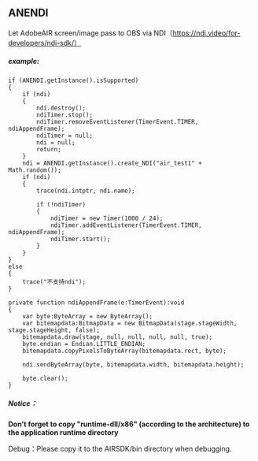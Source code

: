 ## ANENDI

Let AdobeAIR screen/image pass to OBS via NDI（https://ndi.video/for-developers/ndi-sdk/）

##### example:

```
if (ANENDI.getInstance().isSupported)
{
	if (ndi)
	{
		ndi.destroy();
		ndiTimer.stop();
		ndiTimer.removeEventListener(TimerEvent.TIMER, ndiAppendFrame);
		ndiTimer = null;
		ndi = null;
		return;
	}
	ndi = ANENDI.getInstance().create_NDI("air_test1" + Math.random());
	if (ndi)
	{
		trace(ndi.intptr, ndi.name);
		
		if (!ndiTimer)
		{
			ndiTimer = new Timer(1000 / 24);
			ndiTimer.addEventListener(TimerEvent.TIMER, ndiAppendFrame);
			ndiTimer.start();
		}
	}
}
else
{
	trace("不支持ndi");
}

private function ndiAppendFrame(e:TimerEvent):void
{
	var byte:ByteArray = new ByteArray();
	var bitemapdata:BitmapData = new BitmapData(stage.stageWidth, stage.stageHeight, false);
	bitemapdata.draw(stage, null, null, null, null, true);
	byte.endian = Endian.LITTLE_ENDIAN;
	bitemapdata.copyPixelsToByteArray(bitemapdata.rect, byte);
	
	ndi.sendByteArray(byte, bitemapdata.width, bitemapdata.height);
	
	byte.clear();
}
```



##### Notice：

**Don't forget to copy "runtime-dll/x86" (according to the architecture) to the application runtime directory**

Debug：Please copy it to the AIRSDK/bin directory when debugging.
